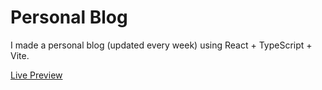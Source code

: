 # Personal Blog

I made a personal blog (updated every week) using React + TypeScript + Vite. 

[Live Preview](https://jaehayi.com/blog/)
